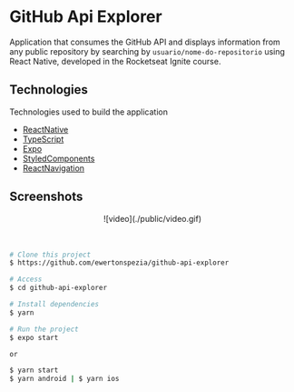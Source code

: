 # GitHub Api Explorer

Application that consumes the GitHub API and displays information from any public repository by searching by `usuario/nome-do-repositorio` using React Native, developed in the Rocketseat Ignite course.

## Technologies

Technologies used to build the application

- [ReactNative](https://reactnative.dev/)
- [TypeScript](https://www.typescriptlang.org/)
- [Expo](https://expo.dev/)
- [StyledComponents](https://styled-components.com/docs/basics)
- [ReactNavigation](https://reactnavigation.org/)

## Screenshots

<div align="center" id="top"> 
  ![video](./public/video.gif)
</div>
<br/>
<br/>

```bash
# Clone this project
$ https://github.com/ewertonspezia/github-api-explorer

# Access
$ cd github-api-explorer

# Install dependencies
$ yarn

# Run the project
$ expo start

or

$ yarn start
$ yarn android | $ yarn ios
```
